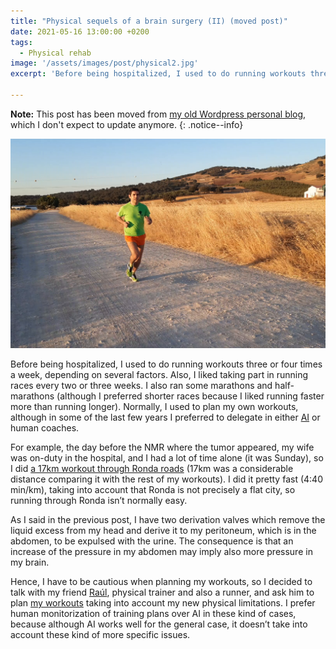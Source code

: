 ```yaml
---
title: "Physical sequels of a brain surgery (II) (moved post)"
date: 2021-05-16 13:00:00 +0200
tags:
  - Physical rehab
image: '/assets/images/post/physical2.jpg'
excerpt: 'Before being hospitalized, I used to do running workouts three or four times a week, depending on several factors. Also, I liked taking part in running races every two or three weeks. I also ran some marathons and half-marathons (although I preferred shorter races because I liked running faster more than running longer).'

---
```


**Note:** This post has been moved from [my old Wordpress personal blog](http://juanramirezweblog.wordpress.com), which I don't expect to update anymore. 
{: .notice--info} 

![Me running](/assets/images/posts/running.png)

Before being hospitalized, I used to do running workouts three or four times a week, depending on several factors. Also, I liked taking part in running races every two or three weeks. I also ran some marathons and half-marathons (although I preferred shorter races because I liked running faster more than running longer). Normally, I used to plan my own workouts, although in some of the last few years I preferred to delegate in either [AI](https://www.trainasone.com/) or human coaches.

For example, the day before the NMR where the tumor appeared, my wife was on-duty in the hospital, and I had a lot of time alone (it was Sunday), so I did [a 17km workout through Ronda roads](https://www.strava.com/activities/3125997764) (17km was a considerable distance comparing it with the rest of my workouts). I did it pretty fast (4:40 min/km), taking into account that Ronda is not precisely a flat city, so running through Ronda isn’t normally easy.

As I said in the previous post, I have two derivation valves which remove the liquid excess from my head and derive it to my peritoneum, which is in the abdomen, to be expulsed with the urine. The consequence is that an increase of the pressure in my abdomen may imply also more pressure in my brain.

Hence, I have to be cautious when planning my workouts, so I decided to talk with my friend [Raúl](https://www.runfitchiclana.com/), physical trainer and also a runner, and ask him to plan [my workouts](https://www.strava.com/athletes/316725) taking into account my new physical limitations. I prefer human monitorization of training plans over AI in these kind of cases, because although AI works well for the general case, it doesn’t take into account these kind of more specific issues.
